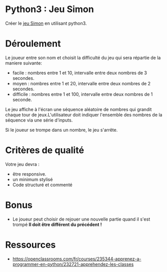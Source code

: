 # Python3 : Jeu Simon

Créer le <a href="https://fr.wikipedia.org/wiki/Simon_(jeu)">jeu Simon</a> en utilisant python3.

# Déroulement 

Le joueur entre son nom et choisit la difficulté du jeu qui sera répartie de la maniere suivante:
  - facile : nombres entre 1 et 10, intervalle entre deux nombres de 3 secondes.
  - moyen : nombres entre 1 et 20, intervalle entre deux nombres de 2 secondes.
  - difficile : nombres entre 1 et 100, intervalle entre deux nombres de 1 seconde.
  
Le jeu affiche à l'écran une séquence aléatoire de nombres qui grandit chaque tour de jeux.L'utilisateur doit indiquer l'ensemble des nombres de la séquence via une série d'inputs.

Si le joueur se trompe dans un nombre, le jeu s'arrête.

# Critères de qualité

Votre jeu devra :

- être responsive. 
- un minimum stylisé
- Code structuré et commenté

# Bonus

- Le joueur peut choisir de rejouer une nouvelle partie quand il s'est trompé **Il doit être différent du précédent !**

# Ressources 

- https://openclassrooms.com/fr/courses/235344-apprenez-a-programmer-en-python/232721-apprehendez-les-classes
